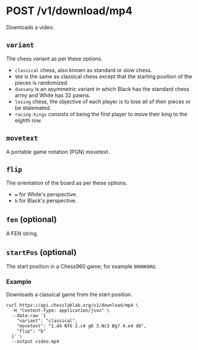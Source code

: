 # POST /v1/download/mp4

Downloads a video.

## `variant`

The chess variant as per these options.

- `classical` chess, also known as standard or slow chess.
- `960` is the same as classical chess except that the starting position of the pieces is randomized.
- `dunsany` is an asymmetric variant in which Black has the standard chess army and White has 32 pawns.
- `losing` chess, the objective of each player is to lose all of their pieces or be stalemated.
- `racing-kings` consists of being the first player to move their king to the eighth row.

## `movetext`

A portable game notation (PGN) movetext.

## `flip`

The orientation of the board as per these options.

- `w` for White's perspective.
- `b` for Black's perspective.

## `fen` (optional)

A FEN string.

## `startPos` (optional)

The start position in a Chess960 game; for example `BRNNKBRQ`.

### Example

Downloads a classical game from the start position.

```text
curl https://api.chesslablab.org/v1/download/mp4 \
  -H "Content-Type: application/json" \
  --data-raw '{
    "variant": "classical",
    "movetext": "1.d4 Nf6 2.c4 g6 3.Nc3 Bg7 4.e4 d6",
    "flip": "b"
  }' \
  --output video.mp4
```
